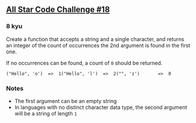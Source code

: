 <h2><a href=https://www.codewars.com/kata/5865918c6b569962950002a1/train/javascript target="_blank">All Star Code Challenge #18</a></h2><h3>8 kyu</h3><p>Create a function that accepts a string and a single character, and returns an integer of the count of occurrences the 2nd argument is found in the first one.</p><p>If no occurrences can be found, a count of <code>0</code> should be returned.</p><pre><code class="language-js">("Hello", 'o')  =&gt;  1("Hello", 'l')  =&gt;  2("", 'z')       =&gt;  0</code></pre><h3 id="notes">Notes</h3><ul><li>The first argument can be an empty string</li><li>In languages with no distinct character data type, the second argument will be a string of length <code>1</code></li></ul>